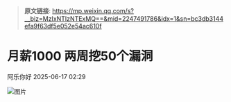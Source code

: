 > **原文链接**: https://mp.weixin.qq.com/s?__biz=MzIxNTIzNTExMQ==&mid=2247491786&idx=1&sn=bc3db3144efa9f63df5e052e54ac610f

#  月薪1000 两周挖50个漏洞  
 阿乐你好   2025-06-17 02:29  
  
![图片](https://mmbiz.qpic.cn/sz_mmbiz_jpg/yeJvia5dNx5ibwOzDhpojm6Uib6Z5YZgBwy3xN1ia57zdYbQKZDTymClBBWaLw0icIYWFaXBmqqREFFKBN8cS0zGR5g/640?wx_fmt=jpeg&watermark=1&tp=wxpic&wxfrom=5&wx_lazy=1 "")  
  
